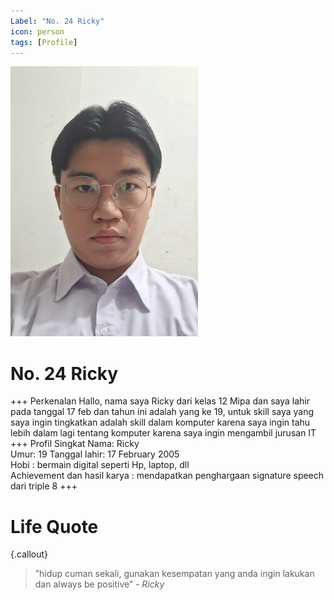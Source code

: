 ```yaml
---
Label: "No. 24 Ricky"
icon: person
tags: [Profile]
---
```


![](..\img\rsz_1ricky.jpg)

# No. 24 Ricky
+++ Perkenalan
Hallo, nama saya Ricky dari kelas 12 Mipa dan saya lahir pada tanggal 17 feb dan tahun ini adalah yang ke 19, untuk skill saya yang saya ingin tingkatkan adalah skill dalam komputer karena saya ingin tahu lebih dalam lagi tentang komputer karena saya ingin mengambil jurusan  IT
+++ Profil Singkat
Nama: Ricky\
Umur: 19
Tanggal lahir: 17 February 2005\
Hobi : bermain digital seperti Hp, laptop, dll\
Achievement dan hasil karya : mendapatkan penghargaan signature speech dari triple 8
+++

# Life Quote
{.callout}
> ”hidup cuman sekali, gunakan kesempatan yang anda ingin lakukan dan always be positive” *- Ricky*